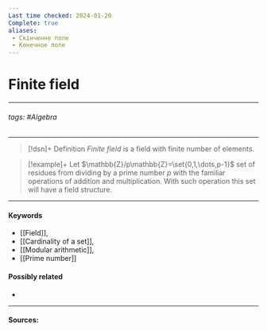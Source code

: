 ```yaml
---
Last time checked: 2024-01-20
Complete: true
aliases:
 - Скінченне поле
 - Конечное поле
---
```

# Finite field
***
###### tags: #Algebra  
***
>[!dsn]+ Definition
>*Finite field* is a field with finite number of elements.

>[!example]+ 
>Let $\mathbb{Z}/p\mathbb{Z}=\set{0,1,\dots,p-1}$ set of residues from dividing by a prime number $p$ with the familiar operations of addition and multiplication. With such operation this set will have a field structure.
***
#### Keywords
- [[Field]],
- [[Cardinality of a set]],
- [[Modular arithmetic]],
- [[Prime number]]
#### Possibly related
- 
***
#### Sources:
